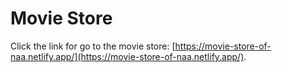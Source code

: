 # Movie Store

Click the link for go to the movie store: [https://movie-store-of-naa.netlify.app/](https://movie-store-of-naa.netlify.app/).